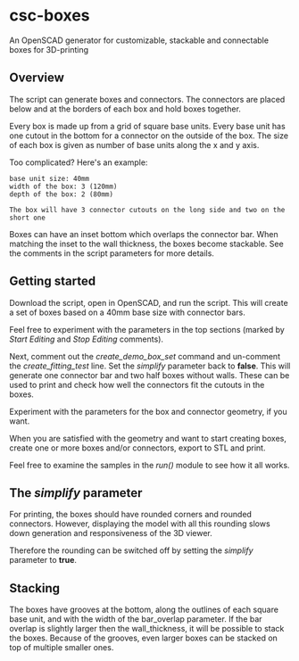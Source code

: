 # csc-boxes

An OpenSCAD generator for customizable, stackable and connectable boxes for 3D-printing

## Overview

The script can generate boxes and connectors. The connectors are placed below and 
at the borders of each box and hold boxes together.

Every box is made up from a grid of square base units. Every base unit has one cutout in 
the bottom for a connector on the outside of the box. The size of each box is given as 
number of base units along the x and y axis.

Too complicated? Here's an example:
    
    base unit size: 40mm
    width of the box: 3 (120mm)
    depth of the box: 2 (80mm)
     
    The box will have 3 connector cutouts on the long side and two on the short one

Boxes can have an inset bottom which overlaps the connector bar. When matching the 
inset to the wall thickness, the boxes become stackable. See the comments in the 
script parameters for more details.

## Getting started

Download the script, open in OpenSCAD, 
and run the script. This will create a set of boxes based on a 40mm base size with connector bars.

Feel free to experiment with the parameters in the top sections (marked by *Start Editing* and 
*Stop Editing* comments). 

Next, comment out the *create_demo_box_set* command and un-comment the *create_fitting_test* 
line. Set the *simplify* parameter back to **false**. This will generate one connector bar and 
two half boxes without walls. These can be used to print and check how well the connectors
fit the cutouts in the boxes.

Experiment with the parameters for the box and connector geometry, if you want.

When you are satisfied with the geometry and want to start creating boxes, create one or
more boxes and/or connectors, export to STL and print.

Feel free to examine the samples in the *run()* module to see how it all works.

## The *simplify* parameter

For printing, the boxes should have rounded corners and rounded connectors. However, displaying
the model with all this rounding slows down generation and responsiveness of the 3D viewer. 

Therefore the rounding can be switched off by setting the *simplify* parameter to **true**.

## Stacking

The boxes have grooves at the bottom, along the outlines of each square base unit, and with
the width of the bar_overlap parameter. If the bar overlap is slightly larger then the wall_thickness,
it will be possible to stack the boxes. Because of the grooves, even larger boxes can be stacked
on top of multiple smaller ones.